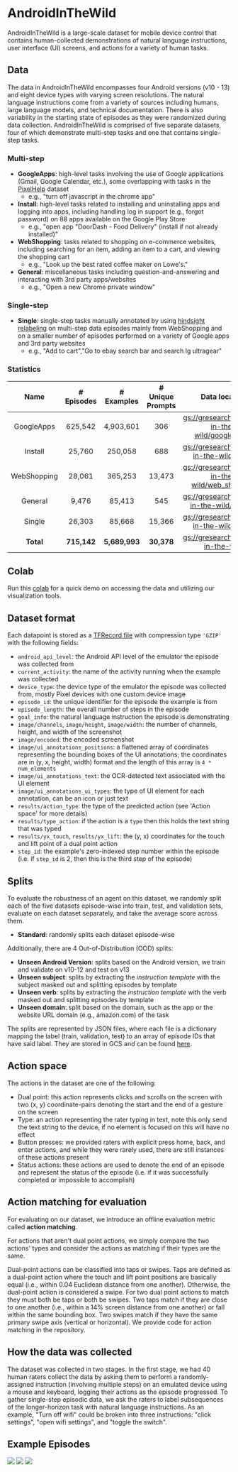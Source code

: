 # AndroidInTheWild

AndroidInTheWild is a large-scale dataset for mobile device control that
contains human-collected demonstrations of natural language instructions, user
interface (UI) screens, and actions for a variety of human tasks.

## Data

The data in AndroidInTheWild encompasses four Android versions (v10 - 13) and
eight device types with varying screen resolutions. The natural language
instructions come from a variety of sources including humans, large language
models, and technical documentation. There is also variability in the starting
state of episodes as they were randomized during data collection.
AndroidInTheWild is comprised of five separate datasets, four of which
demonstrate multi-step tasks and one that contains single-step tasks.

### Multi-step

*   **GoogleApps**: high-level tasks involving the use of Google applications
    (Gmail, Google Calendar, etc.), some overlapping with tasks in the
    [PixelHelp](https://arxiv.org/abs/2005.03776) dataset
    -   e.g., "turn off javascript in the chrome app"
*   **Install**: high-level tasks related to installing and uninstalling apps
    and logging into apps, including handling log in support (e.g., forgot
    password) on 88 apps available on the Google Play Store
    -   e.g., "open app "DoorDash - Food Delivery" (install if not already
        installed)"
*   **WebShopping**: tasks related to shopping on e-commerce websites, including
    searching for an item, adding an item to a cart, and viewing the shopping
    cart
    -   e.g., "Look up the best rated coffee maker on Lowe's."
*   **General**: miscellaneous tasks including question-and-answering and
    interacting with 3rd party apps/websites
    -   e.g., "Open a new Chrome private window"

### Single-step

*   **Single**: single-step tasks manually annotated by using
    [hindsight relabeling](https://arxiv.org/abs/2005.07648) on multi-step data
    episodes mainly from WebShopping and on a smaller number of episodes
    performed on a variety of Google apps and 3rd party websites
    -   e.g., "Add to cart","Go to ebay search bar and search lg ultragear"

### Statistics

<center>

Name        | # Episodes  | # Examples    | # Unique Prompts | Data location
:---------: | :---------: | :-----------: | :--------------: | :-----------:
GoogleApps  | 625,542     | 4,903,601     | 306              | [gs://gresearch/android-in-the-wild/google_apps](https://console.cloud.google.com/storage/browser/gresearch/android-in-the-wild/google_apps)
Install     | 25,760      | 250,058       | 688              | [gs://gresearch/android-in-the-wild/install](https://console.cloud.google.com/storage/browser/gresearch/android-in-the-wild/install)
WebShopping | 28,061      | 365,253       | 13,473           | [gs://gresearch/android-in-the-wild/web_shopping](https://console.cloud.google.com/storage/browser/gresearch/android-in-the-wild/web_shopping)
General     | 9,476       | 85,413        | 545              | [gs://gresearch/android-in-the-wild/general](https://console.cloud.google.com/storage/browser/gresearch/android-in-the-wild/general)
Single      | 26,303      | 85,668        | 15,366           | [gs://gresearch/android-in-the-wild/single](https://console.cloud.google.com/storage/browser/gresearch/android-in-the-wild/single)
**Total**   | **715,142** | **5,689,993** | **30,378**       | [gs://gresearch/android-in-the-wild](https://console.cloud.google.com/storage/browser/gresearch/android-in-the-wild/)

</center>

## Colab

Run this [colab](https://github.com/google-research/google-research/blob/master/android_in_the_wild/demo.ipynb)
for a quick demo on accessing the data and utilizing our visualization tools.

## Dataset format

Each datapoint is stored as a
[TFRecord file](https://www.tensorflow.org/tutorials/load_data/tfrecord#reading_a_tfrecord_file_2)
with compression type `'GZIP'` with the following fields:

*   `android_api_level`: the Android API level of the emulator the episode was
    collected from
*   `current_activity`: the name of the activity running when the example was
    collected
*   `device_type`: the device type of the emulator the episode was collected
    from, mostly Pixel devices with one custom device image
*   `episode_id`: the unique identifier for the episode the example is from
*   `episode_length`: the overall number of steps in the episode
*   `goal_info`: the natural language instruction the episode is demonstrating
*   `image/channels`, `image/height`, `image/width`: the number of channels,
    height, and width of the screenshot
*   `image/encoded`: the encoded screenshot
*   `image/ui_annotations_positions`: a flattened array of coordinates
    representing the bounding boxes of the UI annotations; the coordinates are
    in (y, x, height, width) format and the length of this array is `4 *
    num_elements`
*   `image/ui_annotations_text`: the OCR-detected text associated with the UI
    element
*   `image/ui_annotations_ui_types`: the type of UI element for each annotation,
    can be an icon or just text
*   `results/action_type`: the type of the predicted action (see 'Action space'
    for more details)
*   `results/type_action`: if the action is a `type` then this holds the text
    string that was typed
*   `results/yx_touch`, `results/yx_lift`: the (y, x) coordinates for the touch
    and lift point of a dual point action
*   `step_id`: the example's zero-indexed step number within the episode (i.e.
    if `step_id` is 2, then this is the third step of the episode)

## Splits

To evaluate the robustness of an agent on this dataset, we randomly split each
of the five datasets episode-wise into train, test, and validation sets,
evaluate on each dataset separately, and take the average score across them.

*   **Standard**: randomly splits each dataset episode-wise

Additionally, there are 4 Out-of-Distribution (OOD) splits:

*   **Unseen Android Version**: splits based on the Android version, we train
    and validate on v10-12 and test on v13
*   **Unseen subject**: splits by extracting the *instruction template* with the
    subject masked out and splitting episodes by template
*   **Unseen verb**: splits by extracting the *instruction template* with the
    verb masked out and splitting episodes by template
*   **Unseen domain**: split based on the domain, such as the app or the website
    URL domain (e.g., amazon.com) of the task

The splits are represented by JSON files, where each file is a dictionary
mapping the label (train, validation, test) to an array of episode IDs that have
said label. They are stored in GCS and can be found
[here](https://console.cloud.google.com/storage/browser/gresearch/android-in-the-wild/splits).

## Action space

The actions in the dataset are one of the following:

*   Dual point: this action represents clicks and scrolls on the screen with two
    (x, y) coordinate-pairs denoting the start and the end of a gesture on the
    screen
*   Type: an action representing the rater typing in text, note this only send
    the text string to the device, if no element is focused on this will have no
    effect
*   Button presses: we provided raters with explicit press home, back, and enter
    actions, and while they were rarely used, there are still instances of these
    actions present
*   Status actions: these actions are used to denote the end of an episode and
    represent the status of the episode (i.e. if it was successfully completed
    or impossible to accomplish)

## Action matching for evaluation

For evaluating on our dataset, we introduce an offline evaluation metric called
**action matching**.

For actions that aren't dual point actions, we simply compare the two actions'
types and consider the actions as matching if their types are the same.

Dual-point actions can be classified into taps or swipes. Taps are defined as a
dual-point action where the touch and lift point positions are basically equal
(i.e., within 0.04 Euclidean distance from one another). Otherwise, the
dual-point action is considered a swipe. For two dual point actions to match
they must both be taps or both be swipes. Two taps match if they are close to
one another (i.e., within a 14% screen distance from one another) or fall within
the same bounding box. Two swipes match if they have the same primary swipe axis
(vertical or horizontal). We provide code for action matching in the repository.

## How the data was collected

The dataset was collected in two stages. In the first stage, we had 40 human
raters collect the data by asking them to perform a randomly-assigned
instruction (involving multiple steps) on an emulated device using a mouse and
keyboard, logging their actions as the episode progressed. To gather single-step
episodic data, we ask the raters to label subsequences of the longer-horizon
task with natural language instructions. As an example, "Turn off wifi" could be
broken into three instructions: "click settings", "open wifi settings", and
"toggle the switch".

## Example Episodes

![](img/ex0.png)
![](img/ex1.png)
![](img/ex2.png)